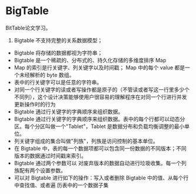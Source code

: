 # BigTable

BitTable论文学习。

1. Bigtable 不支持完整的关系数据模型；
- Bigtable 将存储的数据都视为字符串；
- Bigtable 是一个稀疏的、分布式的、持久化存储的多维度排序 Map
- Map 的索引是行关键字、列关键字以及时间戳； Map 中的每个 value 都是一个未经解析的 byte 数组。
- 表中的行关键字可以是任意的字符串。
- 对同一个行关键字的读或者写操作都是原子的（不管读或者写这一行里多少个不同列），这个设计决策能够使用户很容易的理解程序在对同一个行进行并发更新操作时的行为
- Bigtable 通过行关键字的字典顺序来组织数据。
- Bigtable 通过行关键字的字典顺序来组织数据。表中的每个行都可以动态分区。每个分区叫做一个"Tablet"，Tablet 是数据分布和负载均衡调整的最小单位。
- 列关键字组成的集合叫做"列族"，列族是访问控制的基本单位。
- 在 Bigtable 中，表的每一个数据项都可以包含同一份数据的不同版本；不同版本的数据通过时间戳来索引。
- Bigtable 通过两个参数可以对废弃版本的数据自动进行垃圾收集。每一个列族配有两个设置参数。
- 可以对 Bigtable 进行如下的操作：写入或者删除 Bigtable 中的值、从每个行中查找值、或者遍
历表中的一个数据子集